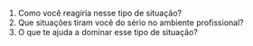 1. Como você reagiria nesse tipo de situação? 
2. Que situações tiram você do sério no ambiente profissional? 
3. O que te ajuda a dominar esse tipo de situação? 